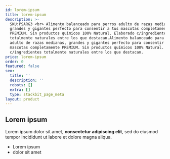 ```yaml
---
id: lorem-ipsum
title: lorem-ipsum
description: >-
  SKU:PSARG3 <br> Alimento balanceado para perros adulto de razas medianas,
  grandes y gigantes perfecto para consentir a tus mascotas completamente
  PREMIUM. Sin productos químicos 100% Natural. Elaborado c/ingredientes
  totalmente naturales entre los que destacan.Alimento balanceado para perros
  adulto de razas medianas, grandes y gigantes perfecto para consentir a tus
  mascotas completamente PREMIUM. Sin productos químicos 100% Natural. Elaborado
  c/ingredientes totalmente naturales entre los que destacan.
price: lorem-ipsum
order: 0
featured: false
seo:
  title: ''
  description: ''
  robots: []
  extra: []
  type: stackbit_page_meta
layout: product
---
```

## Lorem ipsum

Lorem ipsum dolor sit amet, **consectetur adipiscing elit**, sed do eiusmod tempor incididunt ut labore et dolore magna aliqua.

- Lorem ipsum
- dolor sit amet